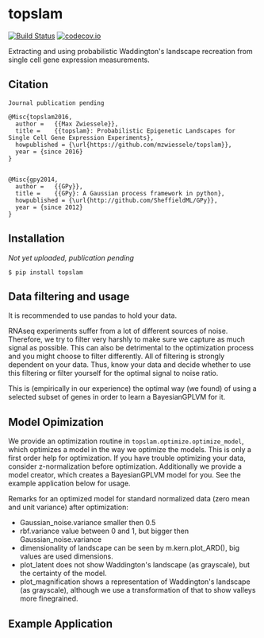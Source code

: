 # topslam

[![Build Status](https://travis-ci.org/mzwiessele/manifold.svg?branch=master)](https://travis-ci.org/mzwiessele/manifold) [![codecov.io](http://codecov.io/github/mzwiessele/manifold/coverage.svg?branch=master)](http://codecov.io/github/mzwiessele/manifold?branch=master)

Extracting and using probabilistic Waddington's landscape recreation from single cell gene expression measurements.

## Citation

    Journal publication pending

    @Misc{topslam2016,
      author =   {{Max Zwiessele}},
      title =    {{topslam}: Probabilistic Epigenetic Landscapes for Single Cell Gene Expression Experiments},
      howpublished = {\url{https://github.com/mzwiessele/topslam}},
      year = {since 2016}
    }


    @Misc{gpy2014,
      author =   {{GPy}},
      title =    {{GPy}: A Gaussian process framework in python},
      howpublished = {\url{http://github.com/SheffieldML/GPy}},
      year = {since 2012}
    }


## Installation

*Not yet uploaded, publication pending*

`$ pip install topslam`

## Data filtering and usage

It is recommended to use pandas to hold your data.

RNAseq experiments suffer from a lot of different sources of noise. Therefore,
we try to filter very harshly to make sure we capture as much signal as possible.
This can also be detrimental to the optimization process and you might
choose to filter differently. All of filtering is strongly dependent on your
data. Thus, know your data and decide whether to use this filtering or
filter yourself for the optimal signal to noise ratio.

This is (empirically in our experience) the optimal way (we found) of using a
selected subset of genes in order to learn a BayesianGPLVM for it.

## Model Opimization

We provide an optimization routine in `topslam.optimize.optimize_model`, which optimizes a model in the way we optimize the models.
This is only a first order help for optimization. If you have trouble optimizing your data, consider z-normalization before optimization.
Additionally we provide a model creator, which creates a BayesianGPLVM model for you. See the example application below for usage.

Remarks for an optimized model for standard normalized data (zero mean and unit variance) after optimization:

  - Gaussian_noise.variance smaller then 0.5
  - rbf.variance value between 0 and 1, but bigger then Gaussian_noise.variance
  - dimensionality of landscape can be seen by m.kern.plot_ARD(), big values are used dimensions.
  - plot_latent does not show Waddington's landscape (as grayscale), but the certainty of the model.
  - plot_magnification shows a representation of Waddington's landscape (as grayscale), although we use a transformation of that to show valleys more finegrained.

## Example Application

```python



```
